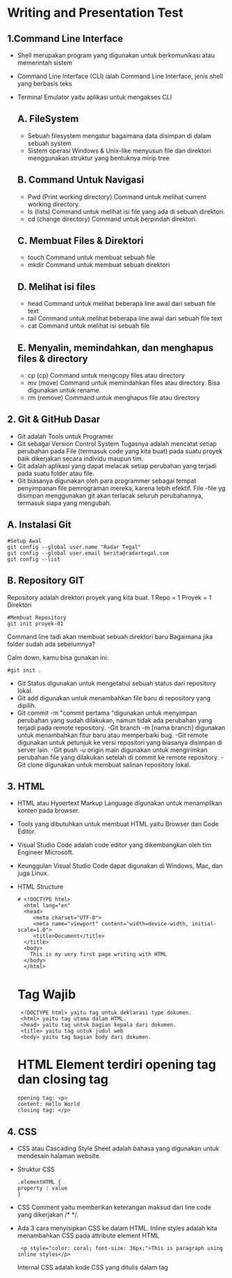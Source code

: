 # Writing and Presentation Test
## 1.Command Line Interface

- Shell merupakan program yang digunakan untuk berkomunikasi atau memerintah sistem
- Command Line Interface (CLI) ialah Command Line Interface, jenis shell yang berbasis teks
- Terminal Emulator yaitu aplikasi untuk mengakses CLI

  ## A. FileSystem
  - Sebuah filesystem mengatur bagaimana data disimpan di dalam sebuah system
  - Sistem operasi Windows & Unix-like menyusun file dan direktori menggunakan struktur yang bentuknya mirip tree

  ## B. Command Untuk Navigasi
  - Pwd (Print working directory) Command untuk melihat current working directory.
  - Is (lists) Command untuk melihat isi file yang ada di sebuah direktori.
  - cd <direktori> (change directory) Command untuk berpindah direktori.

  ## C. Membuat Files & Direktori
  - touch Command untuk membuat sebuah file
  - mkdir Command untuk membuat sebuah direktori

  ## D. Melihat isi files
  - head Command untuk melihat beberapa line awal dari sebuah file text
  - tail Command untuk melihat beberapa line awal dari sebuah file text
  - cat Command untuk melihat isi sebuah file

  ## E. Menyalin, memindahkan, dan menghapus files & directory
  - cp (cp) Command untuk mengcopy files atau directory
  - mv (move) Command untuk memindahkan files atau directory. Bisa digunakan untuk rename.
  - rm (remove) Command untuk menghapus file atau directory

## 2. Git & GitHub Dasar
- Git adalah Tools untuk Programer
- Git sebagai Version Control System
 Tugasnya adalah mencatat setiap perubahan pada File (termasuk code yang kita buat) pada suatu proyek baik dikerjakan secara individu maupun tim.
- Git adalah aplikasi yang dapat melacak setiap perubahan yang terjadi pada suatu folder atau file.
- Git biasanya digunakan oleh para programmer sebagai tempat penyimpanan file pemrograman mereka, karena lebih efektif.
File -file yg disimpan menggunakan git akan terlacak seluruh perubahannya, termasuk siapa yang mengubah.

## A. Instalasi Git
    #Setup Awal
    git config --global user.name "Radar Tegal"
    git config --global user.email berita@radartegal.com
    git config --list
## B. Repository GIT
Repository adalah direktori proyek yang kita buat.
1 Repo =  1 Proyek = 1 Direktori

    #Membuat Repository
    git init proyek-01

Command line tadi akan membuat sebuah direktori baru
Bagaimana jika folder sudah ada sebelumnya?

Calm down, kamu bisa gunakan  ini:

    #git init .

- Git Status digunakan untuk mengetahui sebuah status dari repository lokal.
- Git add digunakan untuk menambahkan file baru di repository yang dipilih.
- Git commit -m "commit pertama "digunakan untuk menyimpan perubahan yang sudah dilakukan, namun tidak ada perubahan yang terjadi pada remote repository.
-Git branch -m [nama branch] digunakan untuk menambahkan fitur baru atau memperbaiki bug.
-Git remote digunakan untuk petunjuk ke versi repositori yang biasanya disimpan di server lain.
-Git push -u origin main digunakan untuk mengirimkan perubahan file yang dilakukan setelah di commit ke remote repository.
-Git clone digunakan untuk membuat salinan repository lokal.

## 3. HTML
- HTML atau Hyoertext Markup Language digunakan untuk menampilkan konten pada browser.
- Tools yang dibutuhkan untuk membuat HTML yaitu Browser dan Code Editor.
- Visual Studio Code adalah code editor yang dikembangkan oleh tim Engineer Microsoft.
- Keunggulan Visual Studio Code dapat digunakan di Windows, Mac, dan juga Linux.
- HTML Structure

      # <!DOCTYPE html>
        <html lang="en"
        <head>
           <meta charset="UTF-8">
           <meta name="viewport" content="width=device-width, initial-scale=1.0">
           <title>Document</title>
        </title>
        <body>
          This is my very first page writing with HTML
        </body>
        </html>

     # Tag Wajib
       <!DOCTYPE html> yaitu tag untuk deklarasi type dokumen.
       <html> yaitu tag utama dalam HTML.
       <head> yaitu tag untuk bagian kepala dari dokumen.
       <title> yaitu tag untuk judul web
       <body> yaitu tag bagian body dari dokumen.

     # HTML Element terdiri opening tag dan closing tag
      opening tag: <p>
      content: Hello World
      closing tag: </p>

## 4. CSS
- CSS atau Cascading Style Sheet adalah bahasa yang digunakan untuk mendesain halaman website.
- Struktur CSS

      .elementHTML {
      property : value
      }
- CSS Comment yaitu memberikan keterangan maksud dari line code yang dikerjakan /* */.
- Ada 3 cara menyisipkan CSS ke dalam HTML.
 Inline styles adalah kita menambahkan CSS pada attribute element HTML

       <p style="color: coral; font-size: 36px;">This is paragraph using inline styles</p>

   Internal CSS adalah kode CSS yang ditulis dalam tag<style> dan kode HTML yang ditulis di bagian header file HTML.

      <style></style>

- Sintaks CSS terdiri dari tiga bagian: pemilih atau selektor (selector), sifat atau properti (property), dan nilai (value).
- Contoh sintaks dasar dari CSS:

      h1 {
      color: red;
      }
- Ada beberapa cara yang bisa digunakan sesuai kebutuhan untuk mendesain element HTML di CSS.
- Tag Name: Selektor ini akan memilih elemen berdasarkan nama tag.

      p {
       color: blue;
      }

- Tag Class: selektor yang memilih elemen berdasarkan nama class yang diberikan.

      .pink {
       color: white;
       background: pink;
       padding: 5px;
      }

- Tag ID: Selektor ID hampir sama dengan class. Bedanya, ID bersifat unik. Hanya boleh digunakan oleh satu elemen saja.

      #header {
         background: teal;
         color: white;
         height: 100px;
         padding: 50px;
      }

- !important CSS: jika pada styling CSS menggunakan !important, maka styling sebelumnya baik itu ID Name atau Class Name akan di override.

      h1.title {
         color: green;
      }

## 5. Algorithms and Data Structures
- Algoritma adalah deskripsi berupa step-step yang dibutuhkan untuk menyelesaikan suatu masalah.

- Struktur data adalah cara penyimpanan , pengorganisasian , dan pengaturan data di dalam media penyimpanan komputer sehingga data tersebut dapat digunakan secara efisien. Algoritma adalah sederetan langkah-langkah logis yang disusun secara sistematis untuk memecahkan suatu masalah.

  # Ciri-ciri Algoritma

  - Input: memiliki 0 atau lebih inputan.
  - Ouput: memiliki min 1 buah output
  - Definiteness: Instruksi jelas tidak ambigu
  - Finitess: Memiliki titik berhenti (stop)
  - Effectiveness: Sebisa mungkin tepat sasaran dan efisien

   # Penyajian Algoritma

  - Deskriptif
  - Flowchart
  - Pseudocode

  # Jenis flowchart

- Flowchart dokumen: untuk menelusuri alur form dari satu bagian ke bagian yang lain, termasuk bagaimana laporan diproses, dicatat, dan disimpan.
- Flowchart program: menggambarkan secara rinci prosedur dari proses program.
- Flowchart proses: cara penggambaran rekayasa industrial dengan cara merinci dan menganalisis langkah-langkah selanjutnya dalam suatu prosedur atau sistem.
- Flowchart sistem: flowchart yang menampilkan tahapan atau proses kerja yang sedang berlangsung di dalam sistem secara menyeluruh.
- Flowchart skematik: menampilkan alur prosedur suatu sistem, hampir sama dengan flowchart sistem.

  # Jenis-jenis Pseudocode
  - Procedural: cara berpikir secara runtun
  - Conditional: digunakan saat dibutuhkan percabangan kasus.
  - Looping: dapat melakukan sebuah proses yang sama berulang-ulang.
  - Recursive: pola pikir dalam algoritma yang memanggil method/function didalam sebuah function.

## 6. Java Scripts
- JavaScript adalah bahasa pemrograman yang sangat powerful yang digunakan untuk logic pada sebuah website.
- Cara menjalankan JavaScript yaitu melalui browser pada device setiap user.
- Pada JavaScript dikenal dengan istilah Syntax dan Statement.

  > Syntax adalah seperangkat aturan yang menentukan program JavaScript yang terstruktur dengan benar.
  > Statement adalah sebuah intruksi untuk dieksekusi oleh web browser.

  # Tipe Data (Data Types)
  - Tipe Data adalah jenis-jenis data yang bisa disimpan di dalam variabel.
  - Ada 6 Tipe data pada JavaScript:
  > -number: tipe data yang mengandung semua angka termasuk angka desimal.
    -string: grup karakter yang ada pada keyboard laptop/PC kita yaitu letters (huruf), number (angka), spaces (spasi), symbol, dan lainnya.
    -boolean: tipe data yang hanya mempunyai 2 buah nilai.
    -null: tipe data yang diartikan bahwa sebuah variable/data tidak memiliki nilai.
    -undefined: tipe data yang merepresentasikan varibel/data yang tidak memiliki nilai.
    -object: koleksi data yang saling berhubungan (related). Tipe data pbject dapat menyimpan data dengan tipe data apapun (number, string, boolean, dan lainnya).

  # Looping
 - Looping adalah statement yang mengulang sebuah instruksi hingga kondisi terpenuhi atau jika kondisi stop/berhenti tercapai.
 - Ada 4 macam looping yaitu:
   - Foor Loop
   - While Loop
   - Do While
   - Nested Loop
- For Loop merupakan instruksi pengulangan yang dapat kita berikan pada program yang kita kembangkan.
- Contoh Foor Loop

      let angka = 1;
      for (angka; angka <= 10; angka++) {
        console.log(angka);
      }

- While Loop akan menjalankan instruksi pengulangan kondisi bernilai TRUE.
- Contoh While Loop

      let angka = 1;
      while (angka <= 10) {
         console.log(angka);
         angka++;
      }
- Do While

      do {
         console.log("Nyalakan mesin!");
         bensin--;
     } while(bensin > 0)

- Nested Loop digunakan untuk membuat looping didalam looping.
- Contoh Nested Loop

      for (let i = 1; i <= 10; i++) {
      for (let j = 1; j <= i; j++) {
         document.write('<br />')
         document.write('Baris', +i);
         document.write('<br />')
         document.write('Kolom', +j);
        }
      }







